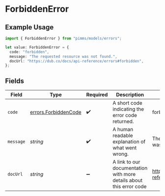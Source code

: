 # ForbiddenError

## Example Usage

```typescript
import { ForbiddenError } from "pimms/models/errors";

let value: ForbiddenError = {
  code: "forbidden",
  message: "The requested resource was not found.",
  docUrl: "https://dub.co/docs/api-reference/errors#forbidden",
};
```

## Fields

| Field                                                               | Type                                                                | Required                                                            | Description                                                         | Example                                                             |
| ------------------------------------------------------------------- | ------------------------------------------------------------------- | ------------------------------------------------------------------- | ------------------------------------------------------------------- | ------------------------------------------------------------------- |
| `code`                                                              | [errors.ForbiddenCode](../../models/errors/forbiddencode.md)        | :heavy_check_mark:                                                  | A short code indicating the error code returned.                    | forbidden                                                           |
| `message`                                                           | *string*                                                            | :heavy_check_mark:                                                  | A human readable explanation of what went wrong.                    | The requested resource was not found.                               |
| `docUrl`                                                            | *string*                                                            | :heavy_minus_sign:                                                  | A link to our documentation with more details about this error code | https://dub.co/docs/api-reference/errors#forbidden                  |
